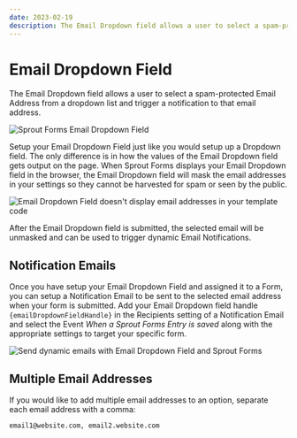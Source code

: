 ```yaml
---
date: 2023-02-19
description: The Email Dropdown field allows a user to select a spam-protected Email Address from a dropdown list and trigger a notification to that email address.
---
```


# Email Dropdown Field

The Email Dropdown field allows a user to select a spam-protected Email Address from a dropdown list and trigger a notification to that email address.

![Sprout Forms Email Dropdown Field](./images/fields/email-dropdown-field-settings.png)

Setup your Email Dropdown Field just like you would setup up a Dropdown field. The only difference is in how the values of the Email Dropdown field gets output on the page. When Sprout Forms displays your Email Dropdown field in the browser, the Email Dropdown field will mask the email addresses in your settings so they cannot be harvested for spam or seen by the public.

![Email Dropdown Field doesn't display email addresses in your template code](./images/fields/email-select-code.png)

After the Email Dropdown field is submitted, the selected email will be unmasked and can be used to trigger dynamic Email Notifications.

## Notification Emails

Once you have setup your Email Dropdown Field and assigned it to a Form, you can setup a Notification Email to be sent to the selected email address when your form is submitted. Add your Email Dropdown field handle `{emailDropdownFieldHandle}` in the Recipients setting of a Notification Email and select the Event _When a Sprout Forms Entry is saved_ along with the appropriate settings to target your specific form.

![Send dynamic emails with Email Dropdown Field and Sprout Forms](./images/fields/email-select-sprout-email.png)

## Multiple Email Addresses

If you would like to add multiple email addresses to an option, separate each email address with a comma:

```
email1@website.com, email2.website.com
```
